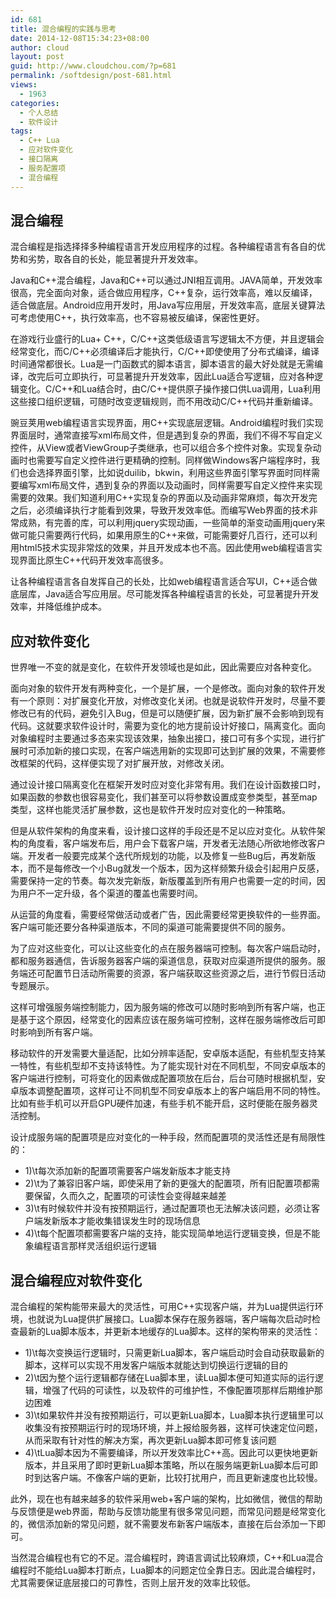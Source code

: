```yaml
---
id: 681
title: 混合编程的实践与思考
date: 2014-12-08T15:34:23+08:00
author: cloud
layout: post
guid: http://www.cloudchou.com/?p=681
permalink: /softdesign/post-681.html
views:
  - 1963
categories:
  - 个人总结
  - 软件设计
tags:
  - C++ Lua
  - 应对软件变化
  - 接口隔离
  - 服务配置项
  - 混合编程
---
```

<h2>混合编程</h2>
<p>混合编程是指选择择多种编程语言开发应用程序的过程。各种编程语言有各自的优势和劣势，取各自的长处，能显著提升开发效率。</p>
<p>Java和C++混合编程，Java和C++可以通过JNI相互调用。JAVA简单，开发效率很高，完全面向对象，适合做应用程序，C++复杂，运行效率高，难以反编译，适合做底层。Android应用开发时，用Java写应用层，开发效率高，底层关键算法可考虑使用C++，执行效率高，也不容易被反编译，保密性更好。</p>
<p>在游戏行业盛行的Lua+ C++，C/C++这类低级语言写逻辑太不方便，并且逻辑会经常变化，而C/C++必须编译后才能执行，C/C++即使使用了分布式编译，编译时间通常都很长。Lua是一门函数式的脚本语言，脚本语言的最大好处就是无需编译，改完后可立即执行，可显著提升开发效率，因此Lua适合写逻辑，应对各种逻辑变化。C/C++和Lua结合时，由C/C++提供原子操作接口供Lua调用，Lua利用这些接口组织逻辑，可随时改变逻辑规则，而不用改动C/C++代码并重新编译。</p>
<p>豌豆荚用web编程语言实现界面，用C++实现底层逻辑。Android编程时我们实现界面层时，通常直接写xml布局文件，但是遇到复杂的界面，我们不得不写自定义控件，从View或者ViewGroup子类继承，也可以组合多个控件对象。实现复杂动画时也需要写自定义控件进行更精确的控制。同样做Windows客户端程序时，我们也会选择界面引擎，比如说duilib，bkwin，利用这些界面引擎写界面时同样需要编写xml布局文件，遇到复杂的界面以及动画时，同样需要写自定义控件来实现需要的效果。我们知道利用C++实现复杂的界面以及动画非常麻烦，每次开发完之后，必须编译执行才能看到效果，导致开发效率低。而编写Web界面的技术非常成熟，有完善的库，可以利用jquery实现动画，一些简单的渐变动画用jquery来做可能只需要两行代码，如果用原生的C++来做，可能需要好几百行，还可以利用html5技术实现非常炫的效果，并且开发成本也不高。因此使用web编程语言实现界面比原生C++代码开发效率高很多。</p>
<p>让各种编程语言各自发挥自己的长处，比如web编程语言适合写UI，C++适合做底层库，Java适合写应用层。尽可能发挥各种编程语言的长处，可显著提升开发效率，并降低维护成本。</p>

<h2>应对软件变化</h2>
<p>世界唯一不变的就是变化，在软件开发领域也是如此，因此需要应对各种变化。</p>
<p>面向对象的软件开发有两种变化，一个是扩展，一个是修改。面向对象的软件开发有一个原则：对扩展变化开放，对修改变化关闭。也就是说软件开发时，尽量不要修改已有的代码，避免引入Bug，但是可以随便扩展，因为新扩展不会影响到现有代码。这就要求软件设计时，需要为变化的地方提前设计好接口，隔离变化。面向对象编程时主要通过多态来实现该效果，抽象出接口，接口可有多个实现，进行扩展时可添加新的接口实现，在客户端选用新的实现即可达到扩展的效果，不需要修改框架的代码，这样便实现了对扩展开放，对修改关闭。</p>
<p>通过设计接口隔离变化在框架开发时应对变化非常有用。我们在设计函数接口时，如果函数的参数也很容易变化，我们甚至可以将参数设置成变参类型，甚至map类型，这样也能灵活扩展参数，这也是软件开发时应对变化的一种策略。</p>
<p>但是从软件架构的角度来看，设计接口这样的手段还是不足以应对变化。从软件架构的角度看，客户端发布后，用户会下载客户端，开发者无法随心所欲地修改客户端。开发者一般要完成某个迭代所规划的功能，以及修复一些Bug后，再发新版本，而不是每修改一个小Bug就发一个版本，因为这样频繁升级会引起用户反感，需要保持一定的节奏。每次发完新版，新版覆盖到所有用户也需要一定的时间，因为用户不一定升级，各个渠道的覆盖也需要时间。</p>
<p>从运营的角度看，需要经常做活动或者广告，因此需要经常更换软件的一些界面。客户端可能还要分各种渠道版本，不同的渠道可能需要提供不同的服务。</p>
<p>为了应对这些变化，可以让这些变化的点在服务器端可控制。每次客户端启动时，都和服务器通信，告诉服务器客户端的渠道信息，获取对应渠道所提供的服务。服务端还可配置节日活动所需要的资源，客户端获取这些资源之后，进行节假日活动专题展示。</p>
<p>这样可增强服务端控制能力，因为服务端的修改可以随时影响到所有客户端，也正是基于这个原因，经常变化的因素应该在服务端可控制，这样在服务端修改后可即时影响到所有客户端。</p>
<p>移动软件的开发需要大量适配，比如分辨率适配，安卓版本适配，有些机型支持某一特性，有些机型却不支持该特性。为了能实现针对在不同机型，不同安卓版本的客户端进行控制，可将变化的因素做成配置项放在后台，后台可随时根据机型，安卓版本调整配置项，这样可让不同机型不同安卓版本上的客户端启用不同的特性。比如有些手机可以开启GPU硬件加速，有些手机不能开启，这时便能在服务器灵活控制。</p>
<p>设计成服务端的配置项是应对变化的一种手段，然而配置项的灵活性还是有局限性的：</p>
<ul>
<li>1)\t每次添加新的配置项需要客户端发新版本才能支持</li>
<li>2)\t为了兼容旧客户端，即使采用了新的更强大的配置项，所有旧配置项都需要保留，久而久之，配置项的可读性会变得越来越差</li>
<li>3)\t有时候软件并没有按预期运行，通过配置项也无法解决该问题，必须让客户端发新版本才能收集错误发生时的现场信息</li>
<li>4)\t每个配置项都需要客户端的支持，能实现简单地运行逻辑变换，但是不能象编程语言那样灵活组织运行逻辑</li>
</ul>


<h2>混合编程应对软件变化</h2>
<p>混合编程的架构能带来最大的灵活性，可用C++实现客户端，并为Lua提供运行环境，也就说为Lua提供扩展接口。Lua脚本保存在服务器端，客户端每次启动时检查最新的Lua脚本版本，并更新本地缓存的Lua脚本。这样的架构带来的灵活性：</p>
<ul>
<li>1)\t每次变换运行逻辑时，只需更新Lua脚本，客户端启动时会自动获取最新的脚本，这样可以实现不用发客户端版本就能达到切换运行逻辑的目的</li>
<li>2)\t因为整个运行逻辑都存储在Lua脚本里，读Lua脚本便可知道实际的运行逻辑，增强了代码的可读性，以及软件的可维护性，不像配置项那样后期维护那边困难</li>
<li>3)\t如果软件并没有按预期运行，可以更新Lua脚本，Lua脚本执行逻辑里可以收集没有按预期运行时的现场环境，并上报给服务器，这样可快速定位问题，从而采取有针对性的解决方案，再次更新Lua脚本即可修复该问题</li>
<li>4)\tLua脚本因为不需要编译，所以开发效率比C++高。因此可以更快地更新版本，并且采用了即时更新Lua脚本策略，所以在服务端更新Lua脚本后可即时到达客户端。不像客户端的更新，比较打扰用户，而且更新速度也比较慢。</li>
</ul>
<p>此外，现在也有越来越多的软件采用web+客户端的架构，比如微信，微信的帮助与反馈便是web界面，帮助与反馈功能里有很多常见问题，而常见问题是经常变化的，微信添加新的常见问题，就不需要发布新客户端版本，直接在后台添加一下即可。</p>
<p>当然混合编程也有它的不足。混合编程时，跨语言调试比较麻烦，C++和Lua混合编程时不能给Lua脚本打断点，Lua脚本的问题定位全靠日志。因此混合编程时，尤其需要保证底层接口的可靠性，否则上层开发的效率比较低。</p>

